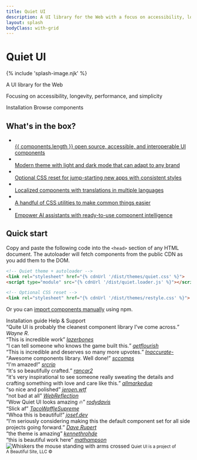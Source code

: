 ```yaml
---
title: Quiet UI
description: A UI library for the Web with a focus on accessibility, longevity, performance, and simplicity.
layout: splash
bodyClass: with-grid
---
```


<div class="splash">
<h1 class="quiet-vh">Quiet UI</h1>

{% include 'splash-image.njk' %}

<p class="subtitle">A UI library for the Web</p>

<p class="focusing-on">Focusing on accessibility, longevity, performance, and simplicity</p>

<div class="splash-actions">

<quiet-button href="/docs/" variant="primary" size="xl" pill>
Installation
</quiet-button>

<quiet-button href="/components" size="xl" pill>
Browse components
</quiet-button>

</div>

<quiet-icon id="more-hint" label="Scroll down" name="chevron-down"></quiet-icon>
</div>

<div class="below-splash">

<h2 data-no-anchor>What's in the box?</h2>

<ul class="features-grid">
  <li>
    <a class="stretch" href="/components">
      <quiet-icon name="packages" style="color: #b394f4;"></quiet-icon><br>
      {{ components.length }} open source, accessible, and interoperable UI components
    </a>
  </li>
  <li>
    <a class="stretch" href="/docs/theming">
      <quiet-icon name="palette" style="color: #e98d61;"></quiet-icon><br>
      Modern theme with light and dark mode that can adapt to any brand
    </a>
  </li>
  <li>
    <a class="stretch" href="/docs/restyle">
      <quiet-icon name="seedling" style="color: #7db664;"></quiet-icon><br>
      Optional CSS reset for jump-starting new apps with consistent styles
    </a>
  </li>
  <li>
    <a class="stretch" href="/docs/localization">
      <quiet-icon name="language" style="color: #58acf2;"></quiet-icon><br>
      Localized components with translations in multiple languages
    </a>
  </li>  
  <li>
    <a class="stretch" href="/docs/css-utilities">
      <quiet-icon name="tools" style="color: #ee6383;"></quiet-icon><br>
      A handful of CSS utilities to make common things easier
    </a>
  </li>  
  <li>
    <a class="stretch" href="/docs/ai">
      <quiet-icon name="sparkles" style="color: #dbb31d;"></quiet-icon><br>
      Empower AI assistants with ready-to-use component intelligence
    </a>
  </li>  
</ul>

<h2 data-no-anchor>Quick start</h2>

Copy and paste the following code into the `<head>` section of any HTML document. The autoloader will fetch components from the public CDN as you add them to the DOM.

```html
<!-- Quiet theme + autoloader -->
<link rel="stylesheet" href="{% cdnUrl '/dist/themes/quiet.css' %}">
<script type="module" src="{% cdnUrl '/dist/quiet.loader.js' %}"></script>

<!-- Optional CSS reset -->
<link rel="stylesheet" href="{% cdnUrl '/dist/themes/restyle.css' %}">
```

Or you can [import components manually](/docs/#manually-importing) using npm.

<div class="quick-start">
  <quiet-button size="lg" appearance="outline" pill href="/docs">
    Installation guide
  </quiet-button>
  <quiet-button size="lg" appearance="outline" pill href="/support">
    Help &amp; Support
  </quiet-button>
</div>

<!-- Testimonials -->
<quiet-mesh-gradient class="testimonials-cover">
  <div class="testimonials">
    <div class="testimonial">
      <q>Quite UI is probably the cleanest component library I've come across.</q>
      <cite>Wayne R.</cite>
    </div>
    <div class="testimonial">
      <q>This is incredible work</q>
      <cite><a href="https://news.ycombinator.com/item?id=45370766">lazerbones</a></cite>
    </div>
    <div class="testimonial">
      <q>I can tell someone who knows the game built this.</q>
      <cite><a href="https://mastodon.social/@getflourish/115274647515104862">getflourish</a></cite>
    </div>
    <div class="testimonial">
      <q>This is incredible and deserves so many more upvotes.</q>
      <cite><a href="https://www.reddit.com/r/webdev/s/9R0sVmaUyF">Inaccurate-</a></cite>
    </div>
    <div class="testimonial">
      <q>Awesome components library. Well done!</q>
      <cite><a href="https://news.ycombinator.com/item?id=45419789">sccomps</a></cite>
    </div>
    <div class="testimonial">
      <q>I'm amazed!</q>
      <cite><a href="https://x.com/src_rip/status/1971935947936989597">srcrip</a></cite>
    </div>
    <div class="testimonial">
      <q>It's so beautifully crafted.</q>
      <cite><a href="https://news.ycombinator.com/item?id=45425109">rancar2</a></cite>
    </div>
    <div class="testimonial">
      <q>it's very inspirational to see someone really sweating the details and crafting something with love and care like this.</q>
      <cite><a href="https://github.com/quietui/quiet/discussions/13">allmarkedup</a></cite>
    </div>
    <div class="testimonial">
      <q>so nice and polished</q>
      <cite><a href="https://bsky.app/profile/jeroen.wtf/post/3m24wnfrmxs2j">jeroen.wtf</a></cite>
    </div>
    <div class="testimonial">
      <q>not bad at all</q>
      <cite><a href="https://x.com/webreflection/status/1973113747930792405">WebReflection</a></cite>
    </div>
    <div class="testimonial">
      <q>Wow Quiet UI looks amazing 🔥</q>
      <cite><a href="https://x.com/rodydavis/status/1981096188956090597">rodydavis</a></cite>
    </div>
    <div class="testimonial">
      <q>Slick af</q>
      <cite><a href="https://www.reddit.com/r/webdev/comments/1o9wm2f/comment/nkdjulx/">TacoWaffleSupreme</a></cite>
    </div>
    <div class="testimonial">
      <q>Whoa this is beautiful!</q>
      <cite><a href="https://bsky.app/profile/josef.dev/post/3m3q27urejc2o">josef.dev</a></cite>
    </div>
    <div class="testimonial">
      <q>I'm seriously considering making this the default component set for all side projects going forward.</q>
      <cite><a href="https://daverupert.com/2025/10/quiet-ui/">Dave Rupert</a></cite>
    </div>
    <div class="testimonial">
      <q>the theme is amazing</q>
      <cite><a href="https://x.com/kennethrohde/status/1981098244064367091">kennethrohde</a></cite>
    </div>
    <div class="testimonial">
      <q>this is beautiful work here</q>
      <cite><a href="https://mastodonapp.uk/@mathampson/115394708271897906">mathampson</a></cite>
    </div>
  </div>
</quiet-mesh-gradient>

<img class="whiskers-center" src="/assets/images/whiskers/arms-crossed.svg" alt="Whiskers the mouse standing with arms crossed">
  
<small class="copyright">
  Quiet UI is a project of A&nbsp;Beautiful&nbsp;Site,&nbsp;LLC
  &copy;<quiet-date year="numeric"></quiet-date>
</small>

</div>
